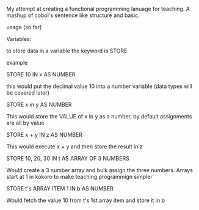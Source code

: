 My attempt at creating a functional programming lanuage for teaching. A mashup of cobol's sentence like structure and basic.

usage (so far)

Variables:

to store data in a variable the keyword is STORE

example

STORE 10 IN x AS NUMBER

this would put the decimal value 10 into a number variable (data types will be covered later)

STORE x in y AS NUMBER

This would store the VALUE of x in y as a number, by default assignments are all by value

STORE x + y IN z AS NUMBER

This would execute x + y and then store the result in z

STORE 10, 20, 30 IN t AS ARRAY OF 3 NUMBERS

Would create a 3 number array and bulk assign the three numbers. Arrays start at 1 in kokoro to make teaching programmign simpler

STORE t's ARRAY ITEM 1 IN b AS NUMBER

Would fetch the value 10 from t's 1st array item and store it in b
